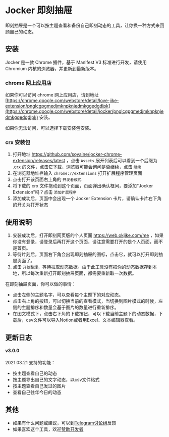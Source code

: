 # Jocker 即刻抽屉

即刻抽屉是一个可以按主题查看和备份自己即刻动态的工具，让你换一种方式来回顾自己的动态。

## 安装
Jocker 是一款 Chrome 插件，基于 Manifest V3 标准进行开发，请使用 Chromium 内核的浏览器，并更新到最新版本。

### chrome 网上应用店

如果你可以访问 chrome 网上应用店，请到地址 [https://chrome.google.com/webstore/detail/love-jike-extension/pnglcgpgmedjmknpknjedmkggedgdlpk](https://chrome.google.com/webstore/detail/jocker/pnglcgpgmedjmknpknjedmkggedgdlpk) 安装。

如果你无法访问，可以选择下载安装包安装。

### crx 安装包
1. 打开地址 https://github.com/soyaine/jocker-chrome-extension/releases/latest ，点击 `Assets` 展开列表后可以看到一个后缀为 .crx 的文件，点击它下载，浏览器可能会询问是否继续，点击 `继续`
1. 在浏览器地址栏输入 `chrome://extensions` 打开扩展程序管理页面
2. 点击打开该页面右上角的 `开发者模式`
3. 将下载的 crx 文件拖动到这个页面，页面弹出确认框问，要添加“Jocker Extension”吗？点击 `添加扩展程序`
4. 添加成功后，页面中会出现一个 Jocker Extension 卡片，请确认卡片右下角的开关为打开状态

## 使用说明
1. 安装成功后，打开即刻网页版的个人页面 https://web.okjike.com/me ，如果你没有登录，请登录后再打开这个页面，请注意需要打开的是个人页面，而不是首页。
2. 等待片刻后，页面右下角会出现即刻抽屉的图标，点击它，就可以打开即刻抽屉页面了。
3. 点击 `开始整理`，等待拉取动态数据。由于此工具没有把你的动态数据存到本地，所以每次重新打开即刻抽屉页面，都需要重新取一次数据。

在即刻抽屉页面，你可以做的事情：
- 点击左侧的主题名字，可以查看每个主题下的对应动态。
- 点击右上角的按钮，可以切换当前的查看模式，当切换到图片模式的时候，左侧的主题排序和数量会基于图片的数量进行重新排序。
- 在图文模式下，点击右下角的下载按钮，可以下载当前主题下的动态数据，下载后，csv文件可以导入Notion或者用Excel、文本编辑器查看。

## 更新日志
#### v3.0.0
2021.03.21 支持的功能：
- 按主题查看自己的动态
- 按主题导出自己的文字动态，以csv文件格式
- 按主题查看自己发过的图片
- 查看自己往年今日的动态

## 其他
- 如果有什么问题或建议，可以到[Telegram讨论组](https://t.me/joinchat/eV5l2_DxlHI0NWNl)反馈
- 如果喜欢这个工具，欢迎[赞助开发者](http://afdian.net/@soyaine)

